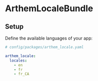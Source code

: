 # ArthemLocaleBundle

## Setup

Define the available languages of your app:

```yaml
# config/packages/arthem_locale.yaml

arthem_locale:
  locales:
    - en
    - fr
    - fr_CA
```
